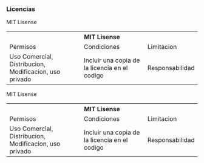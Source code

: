 ### Licencias

MIT Lisense

<table>

  <tr>
    <tr><th colspan="3">MIT Lisense</th><tr>
    <td>Permisos</td>
    <td>Condiciones</td>
    <td>Limitacion</td>
  </tr>

  <tr>
    <td>Uso Comercial, Distribucion, Modificacion, uso privado</td>
    <td>Incluir una copia de la licencia en el codigo</td>
    <td>Responsabilidad</td>
  </tr>

</table>


MIT Lisense

<table>

  <tr>
    <tr><th colspan="3">MIT Lisense</th><tr>
    <td>Permisos</td>
    <td>Condiciones</td>
    <td>Limitacion</td>
  </tr>

  <tr>
    <td>Uso Comercial, Distribucion, Modificacion, uso privado</td>
    <td>Incluir una copia de la licencia en el codigo</td>
    <td>Responsabilidad</td>
  </tr>

</table>

